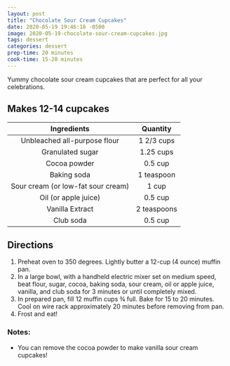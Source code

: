 ```yaml
---
layout: post
title: "Chocolate Sour Cream Cupcakes"
date: 2020-05-19 19:46:18 -0500
image: 2020-05-19-chocolate-sour-cream-cupcakes.jpg
tags: dessert
categories: dessert
prep-time: 20 minutes
cook-time: 15-20 minutes
---
```


Yummy chocolate sour cream cupcakes that are perfect for all your celebrations.

## Makes 12-14 cupcakes

|             Ingredients            |   Quantity  |
|:----------------------------------:|:-----------:|
|    Unbleached all-purpose flour    |  1 2/3 cups |
|          Granulated sugar          |  1.25 cups  |
|            Cocoa powder            |   0.5 cup   |
|             Baking soda            |  1 teaspoon |
| Sour cream (or low-fat sour cream) |    1 cup    |
|        Oil (or apple juice)        |   0.5 cup   |
|           Vanilla Extract          | 2 teaspoons |
|              Club soda             |   0.5 cup   |

## Directions

1. Preheat oven to 350 degrees. Lightly butter a 12-cup (4 ounce) muffin pan.
2. In a large bowl, with a handheld electric mixer set on medium speed, beat flour, sugar, cocoa, baking soda, sour cream, oil or apple juice, vanilla, and club soda for 3 minutes or until completely mixed.
3. In prepared pan, fill 12 muffin cups ¾ full.  Bake for 15 to 20 minutes. Cool on wire rack approximately 20 minutes before removing from pan.
4. Frost and eat!

### Notes:

* You can remove the cocoa powder to make vanilla sour cream cupcakes!

